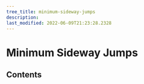 ```yaml
---
tree_title: minimum-sideway-jumps
description: 
last_modified: 2022-06-09T21:23:28.2328
---
```


# Minimum Sideway Jumps

## Contents
